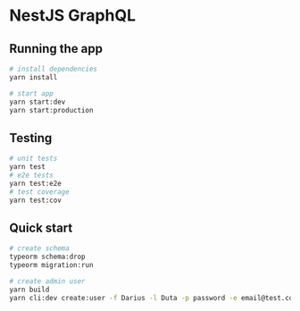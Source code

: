# NestJS GraphQL

## Running the app

```bash
# install dependencies
yarn install

# start app
yarn start:dev
yarn start:production
```

## Testing

```bash
# unit tests
yarn test
# e2e tests
yarn test:e2e
# test coverage
yarn test:cov
```

## Quick start

```bash
# create schema
typeorm schema:drop
typeorm migration:run

# create admin user
yarn build
yarn cli:dev create:user -f Darius -l Duta -p password -e email@test.com -r admin
```
